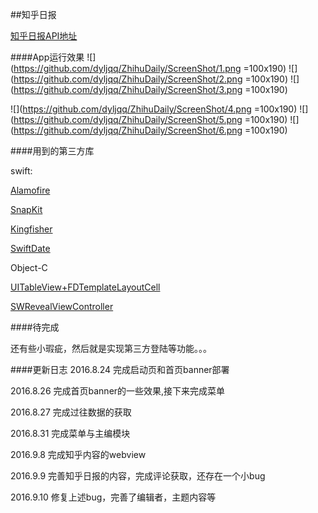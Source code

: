 ##知乎日报

[知乎日报API地址](https://github.com/izzyleung/ZhihuDailyPurify/wiki/%E7%9F%A5%E4%B9%8E%E6%97%A5%E6%8A%A5-API-%E5%88%86%E6%9E%90) 

####App运行效果
![](https://github.com/dyljqq/ZhihuDaily/ScreenShot/1.png =100x190) ![](https://github.com/dyljqq/ZhihuDaily/ScreenShot/2.png =100x190) ![](https://github.com/dyljqq/ZhihuDaily/ScreenShot/3.png =100x190) 

![](https://github.com/dyljqq/ZhihuDaily/ScreenShot/4.png =100x190) ![](https://github.com/dyljqq/ZhihuDaily/ScreenShot/5.png =100x190) ![](https://github.com/dyljqq/ZhihuDaily/ScreenShot/6.png =100x190)


####用到的第三方库

swift:

[Alamofire](https://github.com/Alamofire/Alamofire) 

[SnapKit](https://github.com/SnapKit/SnapKit)

[Kingfisher](https://github.com/onevcat/Kingfisher)

[SwiftDate](https://github.com/malcommac/SwiftDate)

Object-C

[UITableView+FDTemplateLayoutCell](https://github.com/forkingdog/UITableView-FDTemplateLayoutCell)

[SWRevealViewController](https://github.com/John-Lluch/SWRevealViewController)

####待完成

还有些小瑕疵，然后就是实现第三方登陆等功能。。。


####更新日志
2016.8.24 完成启动页和首页banner部署

2016.8.26 完成首页banner的一些效果,接下来完成菜单

2016.8.27 完成过往数据的获取

2016.8.31 完成菜单与主编模块

2016.9.8 完成知乎内容的webview

2016.9.9 完善知乎日报的内容，完成评论获取，还存在一个小bug

2016.9.10 修复上述bug，完善了编辑者，主题内容等